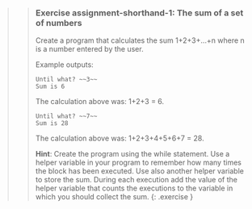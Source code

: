 >>### Exercise assignment-shorthand-1: The sum of a set of numbers
>>
>>Create a program that calculates the sum 1+2+3+…+n where n is a number entered by the user.
>>
>>Example outputs:
>>
>>```output
>>Until what? ~~3~~
>>Sum is 6
>>```
>>
>>The calculation above was: 1+2+3 = 6.
>>
>>```output
>>Until what? ~~7~~
>>Sum is 28
>>```
>>
>>The calculation above was: 1+2+3+4+5+6+7 = 28.
>>
>>**Hint**: Create the program using the while statement. Use a helper variable in your program to remember how many times the block has been executed. Use also another helper variable to store the sum. During each execution add the value of the helper variable that counts the executions to the variable in which you should collect the sum.
>{: .exercise }